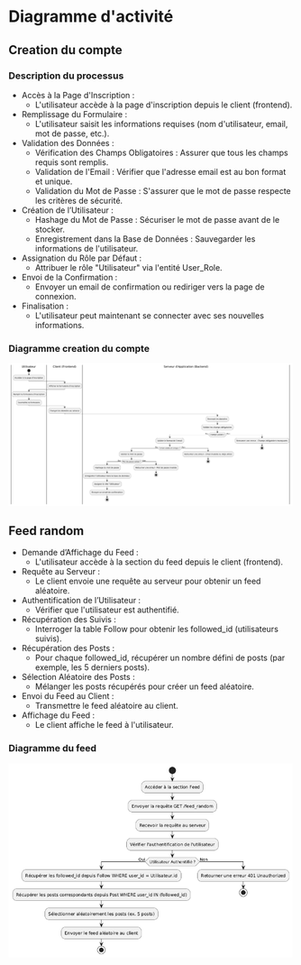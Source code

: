 # Diagramme d'activité

## Creation du compte

### Description du processus

- Accès à la Page d'Inscription :
  - L'utilisateur accède à la page d'inscription depuis le client (frontend).
- Remplissage du Formulaire :
  - L'utilisateur saisit les informations requises (nom d'utilisateur, email, mot de passe, etc.).
- Validation des Données :
  - Vérification des Champs Obligatoires : Assurer que tous les champs requis sont remplis.
  - Validation de l'Email : Vérifier que l'adresse email est au bon format et unique.
  - Validation du Mot de Passe : S'assurer que le mot de passe respecte les critères de sécurité.
- Création de l’Utilisateur :
  - Hashage du Mot de Passe : Sécuriser le mot de passe avant de le stocker.
  - Enregistrement dans la Base de Données : Sauvegarder les informations de l'utilisateur.
- Assignation du Rôle par Défaut :
  - Attribuer le rôle "Utilisateur" via l'entité User_Role.
- Envoi de la Confirmation :
  - Envoyer un email de confirmation ou rediriger vers la page de connexion.
- Finalisation :
  - L'utilisateur peut maintenant se connecter avec ses nouvelles informations.

### Diagramme creation du compte

![Activité 1](./assets/activite1.png)

## Feed random

- Demande d’Affichage du Feed :
  - L'utilisateur accède à la section du feed depuis le client (frontend).
- Requête au Serveur :
  - Le client envoie une requête au serveur pour obtenir un feed aléatoire.
- Authentification de l’Utilisateur :
  - Vérifier que l'utilisateur est authentifié.
- Récupération des Suivis :
  - Interroger la table Follow pour obtenir les followed_id (utilisateurs suivis).
- Récupération des Posts :
  - Pour chaque followed_id, récupérer un nombre défini de posts (par exemple, les 5 derniers posts).
- Sélection Aléatoire des Posts :
  - Mélanger les posts récupérés pour créer un feed aléatoire.
- Envoi du Feed au Client :
  - Transmettre le feed aléatoire au client.
- Affichage du Feed :
  - Le client affiche le feed à l'utilisateur.

### Diagramme du feed

![Activité 2](./assets/activite2.png)
